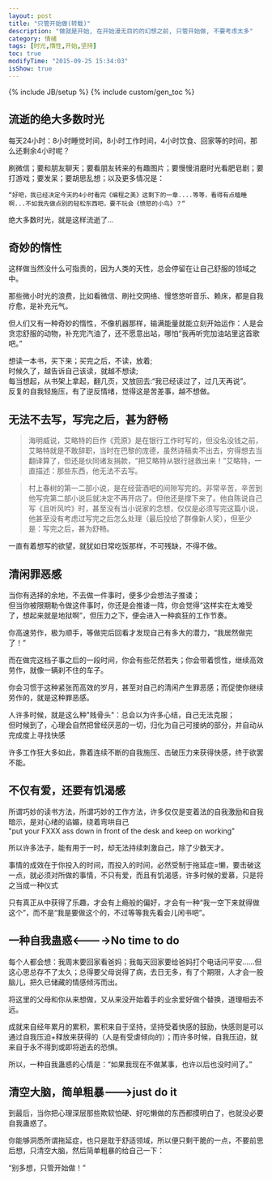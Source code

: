 ```yaml
---
layout: post
title: "只管开始做(转载)"
description: "做就是开始, 在开始漫无目的的幻想之前, 只管开始做, 不要考虑太多"
category: 情绪
tags: [时光,惰性,开始,坚持]
toc: true
modifyTime: "2015-09-25 15:34:03"
isShow: true
---
```

{% include JB/setup %}
{% include custom/gen_toc %}

## 流逝的绝大多数时光  

每天24小时：8小时睡觉时间，8小时工作时间，4小时饮食、回家等的时间，那么还剩余4小时呢？  

刷微信；要和朋友聊天；要看朋友转来的有趣图片；要慢慢消磨时光看肥皂剧；要打游戏；要发呆；要胡思乱想；以及更多情况是：  

	“好吧，我已经决定今天的4小时看完《编程之美》这剩下的一章....等等，看得有点瞌睡啊...不如我先做点别的轻松东西吧，要不玩会《愤怒的小鸟》？“  

绝大多数时光，就是这样流逝了...  

## 奇妙的惰性

这样做当然没什么可指责的，因为人类的天性，总会停留在让自己舒服的领域之中。  

那些微小时光的浪费，比如看微信、刷社交网络、慢悠悠听音乐、赖床，都是自我疗愈，是补充元气。  

但人们又有一种奇妙的惰性，不像机器那样，输满能量就能立刻开始运作：人是会贪恋舒服的动物，补充完汽油了，还不愿意出站，哪怕“我再听完加油站里这首歌吧。”  

想读一本书，买下来；买完之后，不读，放着;  
时候久了，越告诉自己该读，就越不想读;  
每当想起，从书架上拿起，翻几页，又放回去:“我已经读过了，过几天再说”。  
反复的自我轻施压，有了逆反情绪，觉得这是苦差事，越不想做。  

## 无法不去写，写完之后，甚为舒畅  

>海明威说，艾略特的巨作《荒原》是在银行工作时写的，但没名没钱之前，艾略特就是不敢辞职，当时在巴黎的庞德，虽然诗稿卖不出去，穷得想去当翻译算了，但还是伙同诸友捐款，“把艾略特从银行拯救出来！”艾略特，一直描述：那些东西，他无法不去写。  

>村上春树的第一二部小说，是在经营酒吧的间隙写完的。非常辛苦，辛苦到他写完第二部小说后就决定不再开店了。但他还是撑下来了。他自陈说自己写《且听风吟》时，甚至没有当小说家的念想，仅仅是必须写完这篇小说，他甚至没有考虑过写完之后怎么处理（最后投给了群像新人奖），但至少是：写完之后，甚为舒畅。  

  
一直有着想写的欲望，就犹如日常吃饭那样，不可残缺，不得不做。  

## 清闲罪恶感

当你有选择的余地，不去做一件事时，便多少会想法子推诿；  
但当你被限期勒令做这件事时，你还是会推诿一阵，你会觉得“这样实在太难受了，想起来就是地狱啊”，但压力之下，便会进入一种疯狂的工作节奏。  

你高速劳作，极为顺手，等做完后回看才发现自己有多大的潜力，“我居然做完了！”
  
而在做完这档子事之后的一段时间，你会有些茫然若失；你会带着惯性，继续高效劳作，就像一辆刹不住的车子。  

你会习惯于这种紧张而高效的岁月，甚至对自己的清闲产生罪恶感；而促使你继续劳作的，就是这种罪恶感。  

人许多时候，就是这么种"贱骨头"：总会以为许多心结，自己无法克服；  
但时候到了，心理会自然把曾经厌恶的一切，归化为自己可接纳的部分，并自动从完成度上寻找快感  

许多工作狂大多如此，靠着连续不断的自我施压、击破压力来获得快感，终于欲罢不能。

## 不仅有爱，还要有饥渴感

所谓巧妙的读书方法，所谓巧妙的工作方法，许多仅仅是变着法的自我激励和自我暗示，是对心绪的谄媚，绕着弯哄自己  
"put your FXXX ass down in front of the desk and keep on working"  

所以许多法子，能有用于一时，却无法持续刺激自己，除了少数天才。  

事情的成效在于你投入的时间，而投入的时间，必然受制于拖延症=懒，要击破这一点，就必须对所做的事情，不只有爱，而且有饥渴感，许多时候的爱慕，只是将之当成一种仪式  

只有真正从中获得了乐趣，才会有上瘾般的偏好，才会有一种“我一空下来就得做这个”，而不是“我是要做这个的，不过等等我先看会儿闲书吧”。

## 一种自我蛊惑<---->No time to do

每个人都会想：我周末要回家看爸妈；我每天回家要给爸妈打个电话问平安……但这心思总存不了太久；总得要父母说得了病，去日无多，有了个期限，人才会一股脑儿，把久已储藏的情感倾泻而出。  

将这里的父母和你从来想做，又从来没开始着手的业余爱好做个替换，道理相去不远。  

成就来自经年累月的累积，累积来自于坚持，坚持受着快感的鼓励，快感则是可以通过自我压迫+释放来获得的（人是有受虐倾向的）；而许多时候，自我压迫，就来自于永不得到或即将逝去的恐惧。  

所以，一种自我蛊惑的心情是：“如果我现在不做某事，也许以后也没时间了。”  

## 清空大脑，简单粗暴--->just do it  

到最后，当你把心理深层那些欺软怕硬、好吃懒做的东西都摸明白了，也就没必要自我蛊惑了。  

你能够洞悉所谓拖延症，也只是耽于舒适领域，所以便只剩干脆的一点，不要前思后想，只清空大脑，然后简单粗暴的给自己一下：  

“别多想，只管开始做！”  
